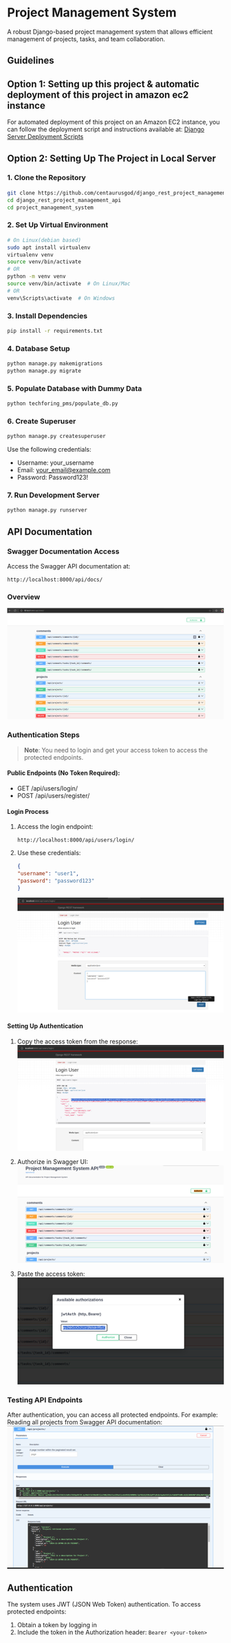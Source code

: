 # Project Management System

A robust Django-based project management system that allows efficient management of projects, tasks, and team collaboration.

## Guidelines

## Option 1: Setting up this project & automatic deployment of this project in amazon ec2 instance
For automated deployment of this project on an Amazon EC2 instance, you can follow the deployment script and instructions available at:
[Django Server Deployment Scripts](https://github.com/centaurusgod/bash_django_server_deployment)



## Option 2: Setting Up The Project in Local Server

### 1. Clone the Repository
```bash
git clone https://github.com/centaurusgod/django_rest_project_management_api.git
cd django_rest_project_management_api
cd project_management_system
```

### 2. Set Up Virtual Environment
```bash
# On Linux(debian based)
sudo apt install virtualenv
virtualenv venv
source venv/bin/activate
# OR
python -m venv venv
source venv/bin/activate  # On Linux/Mac
# OR
venv\Scripts\activate  # On Windows
```

### 3. Install Dependencies
```bash
pip install -r requirements.txt
```

### 4. Database Setup
```bash
python manage.py makemigrations
python manage.py migrate
```

### 5. Populate Database with Dummy Data
```bash
python techforing_pms/populate_db.py
```

### 6. Create Superuser
```bash
python manage.py createsuperuser
```
Use the following credentials:
- Username: your_username
- Email: your_email@example.com
- Password: Password123!

### 7. Run Development Server
```bash
python manage.py runserver
```

## API Documentation

### Swagger Documentation Access
Access the Swagger API documentation at:
```
http://localhost:8000/api/docs/
```

### Overview
![Swagger API Documentation](project_management_system/images/swagger_api_documentation)

### Authentication Steps

> **Note**: You need to login and get your access token to access the protected endpoints.

#### Public Endpoints (No Token Required):
- GET /api/users/login/
- POST /api/users/register/

#### Login Process
1. Access the login endpoint:
   ```
   http://localhost:8000/api/users/login/
   ```

2. Use these credentials:
   ```json
   {
   "username": "user1",
   "password": "password123"
   }
   ```
   ![Sample User Login Credentials](project_management_system/images/sample_user_login_credentials)

#### Setting Up Authentication
1. Copy the access token from the response:
   ![Copy The Access Token](project_management_system/images/copy_access_token)

2. Authorize in Swagger UI:
   ![Authorize The Access Token](project_management_system/images/authorize_access_token)

3. Paste the access token:
   ![Paste The Access Token](project_management_system/images/paste_access_token)

### Testing API Endpoints
After authentication, you can access all protected endpoints. For example:
Reading all projects from Swagger API documentation:
![Read All The Projects](project_management_system/images/get_all_project_details)

## Authentication

The system uses JWT (JSON Web Token) authentication. To access protected endpoints:
1. Obtain a token by logging in
2. Include the token in the Authorization header: `Bearer <your-token>`
